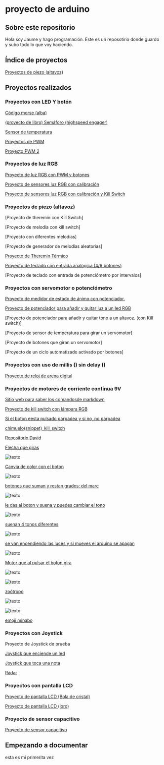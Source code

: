 # proyecto de arduino

## Sobre este repositorio

Hola soy Jaume y hago programación. Este es un reposotirio donde guardo y subo todo lo que voy haciendo. 

## Índice de proyectos

[Proyectos de piezo (altavoz)](#proyectos-de-piezo-altavoz)

## Proyectos realizados

### Proyectos con LED Y botón

[Código morse (alba)](https://github.com/Albitah24/arduino/blob/main/SOS_MORSE.ino)

[(proyecto de libro) Semáforo (highspeed engager)](https://github.com/Jsamapro/arduino/blob/main/SEMAFORO.ino)

[Sensor de temperatura](https://github.com/Jsamapro/arduino/blob/main/medidor_de_temperatura.ino)

[Proyectos de PWM](https://github.com/Jsamapro/arduino/blob/main/PWM1.ino)

[Proyecto PWM 2](https://github.com/Jsamapro/arduino/blob/main/sketch_jan28b.ino)

### Proyectos de luz RGB

[Proyecto de luz RGB con PWM y botones](https://github.com/Jsamapro/arduino/blob/main/pin_con_potenciometro__cambio_de_lado_.ino)

[Proyecto de sensores luz RGB con calibración](https://github.com/Jsamapro/arduino/blob/main/led_con_potenciometro.ino)

[Proyecto de sensores luz RGB con calibración y Kill Switch](https://github.com/Jsamapro/arduino/blob/main/led_rgb_con_calibracion.ino)

### Proyectos de piezo (altavoz)

[Proyecto de theremin con Kill Switch]

[Proyecto de melodía con kill switch]

[Proyecto con diferentes melodías]

[Proyecto de generador de melodías aleatorias]

[Proyecto de Theremin Térmico](https://github.com/Jsamapro/arduino/blob/main/theremin_termico.ino)

[Proyecto de teclado con entrada analógica (4/6 botones)](https://github.com/Jsamapro/arduino/blob/main/instrumento_de_teclado.ino)

[Proyecto de teclado con entrada de potenciómetro por intervalos]

### Proyectos con servomotor o potenciómetro

[Proyecto de medidor de estado de ánimo con potenciador.](https://github.com/Jsamapro/arduino/blob/main/ruleta_de_los_animos.ino)

[Proyecto de potenciador para añadir y quitar luz a un led RGB](https://github.com/Jsamapro/arduino/blob/main/luz_moludable.ino)

[Proyecto de potenciador para añadir y quitar tono a un altavoz. (con Kill switch)]

[Proyecto de sensor de temperatura para girar un servomotor]

[Proyecto de botones que giran un servomotor]

[Proyecto de un ciclo automatizado activado por botones]

### Proyectos con uso de millis () sin delay ()

[Proyecto de reloj de arena digital](https://github.com/Jsamapro/arduino/blob/main/Reloj_de_arena_digital.ino)

### Proyectos de motores de corriente contínua 9V

[Sitio web para saber los comandosde markdown](https://guides.github.com/pdfs/markdown-cheatsheet-online.pdf)

[Proyecto de kill switch con lámpara RGB](https://github.com/Jsamapro/arduino/blob/main/kill_switch.ino)

[Si el boton eesta pulsado parpadea y si no, no parpadea](https://github.com/Jsamapro/arduino/blob/main/PWM1.ino)

[chimuelo(snippet)_kill_switch](https://github.com/Jsamapro/arduino/blob/main/snippet_kill_switch.cpp)

[Repositorio David](https://github.com/d-prieto/arduinoCourse#repositorios-de-alumnos)

[Flecha que giras](https://github.com/Jsamapro/arduino/blob/main/ruleta_de_los_animos.ino)

![texto](https://github.com/Jsamapro/arduino/blob/main/IMG_20210208_123424.jpg)

[Canvia de color con el boton](https://github.com/Jsamapro/arduino/blob/main/luz_moludable.ino)

![texto](https://github.com/Jsamapro/arduino/blob/main/IMG_20210209_115945.jpg)

[botones que suman y restan grados: del marc](https://github.com/Jsamapro/arduino/blob/main/botones_suman_y_restan_grados.ino)

![texto](https://github.com/Jsamapro/arduino/blob/main/IMG_20210209_131707.jpg)

[le das al boton y suena y puedes cambiar el tono](https://github.com/Jsamapro/arduino/blob/main/theremin_con_killswitch_y_potenciometro.ino)

![texto](https://raw.githubusercontent.com/Wesley3455/Arduino-/main/1612871762579.jpg)

[suenan 4 tonos diferentes](https://github.com/Jsamapro/arduino/blob/main/instrumento_de_teclado.ino)

![texto](https://github.com/Jsamapro/arduino/blob/main/IMG_20210212_102140.jpg)

[se van encendiendo las luces y si mueves el arduino se apagan](https://github.com/Jsamapro/arduino/blob/main/Reloj_de_arena_digital.ino)

![texto](https://github.com/Jsamapro/arduino/blob/main/IMG_20210212_133738.jpg)

[Motor que al pulsar el boton gira](https://github.com/Jsamapro/arduino/blob/main/motor_que_gira.ino)

![texto](https://github.com/Jsamapro/arduino/blob/main/IMG_20210219_100958.jpg)

![texto](https://github.com/Jsamapro/arduino/blob/main/IMG_20210219_131846.jpg)

[zoótropo](https://github.com/Jsamapro/arduino/blob/main/zo_tropo.ino)

![texto](https://github.com/Jsamapro/arduino/blob/main/IMG_20210315_101107.jpg)

![texto](https://github.com/Jsamapro/arduino/blob/main/IMG_20210315_103330.jpg)

[emoji minabo](https://github.com/Jsamapro/arduino/blob/main/pantallita_minabo.ino)

### Proyectos con Joystick

Proyecto de Joystick de prueba

[Joystick que enciende un led](https://github.com/Jsamapro/arduino/blob/main/yoistic_led.ino)

[Joystick que toca una nota](https://github.com/Jsamapro/arduino/blob/main/yoistic_led_radar_altavox.ino)

[Rádar](https://github.com/Jsamapro/arduino/blob/main/yoistic_led_variacion_02.ino)

### Proyectos con pantalla LCD

[Proyecto de pantalla LCD (Bola de cristal)](https://github.com/Jsamapro/arduino/blob/main/pantallita_zdhsdfh.ino)
    
[Proyecto de pantalla LCD (loro)](https://github.com/Jsamapro/arduino/blob/main/pantallita_minabo.ino)

### Proyecto de sensor capacitivo

[Proyecto de sensor capacitivo](https://github.com/Jsamapro/arduino/blob/main/lampara_tactil.ino)

## Empezando a documentar
esta es mi primerita vez
